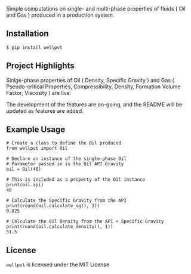 Simple computations on single- and multi-phase properties of fluids ( Oil and Gas ) produced in a production system.

## Installation
`$ pip install wellpvt`

## Project Highlights
Sinlge-phase properties of Oil ( Density, Specific Gravity ) and Gas ( Pseudo-critical Properties, Compressibility, Density, Formation Volume Factor, Viscosity ) are live. 

The development of the features are on-going, and the README will be updated as features are added.

## Example Usage
```
# Create a class to define the Oil produced
from wellpvt import Oil

# Declare an instance of the single-phase Oil
# Parameter passed in is the Oil API Gravity
oil = Oil(40)   

# This is included as a property of the Oil instance
print(oil.api)    
40  

# Calculate the Specific Gravity from the API
print(round(oil.calculate_sg(), 3)) 
0.825     

# Calculate the Oil Density from the API + Specific Gravity
print(round(oil.calculate_density(), 1))
51.5
```

## License
`wellpvt` is licensed under the MIT License
